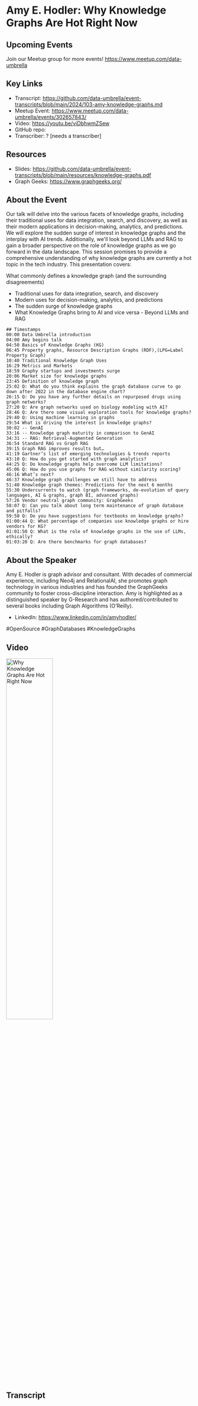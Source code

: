 # Amy E. Hodler:  Why Knowledge Graphs Are Hot Right Now

## Upcoming Events
Join our Meetup group for more events!
https://www.meetup.com/data-umbrella

## Key Links
- Transcript: https://github.com/data-umbrella/event-transcripts/blob/main/2024/103-amy-knowledge-graphs.md
- Meetup Event: https://www.meetup.com/data-umbrella/events/302657843/
- Video: https://youtu.be/viDbhwmZSew
- GitHub repo:  
- Transcriber:  ? [needs a transcriber]

## Resources
- Slides: https://github.com/data-umbrella/event-transcripts/blob/main/resources/knowledge-graphs.pdf
- Graph Geeks: https://www.graphgeeks.org/

## About the Event
Our talk will delve into the various facets of knowledge graphs, including their traditional uses for data integration, search, and discovery, as well as their modern applications in decision-making, analytics, and predictions. We will explore the sudden surge of interest in knowledge graphs and the interplay with AI trends. Additionally, we'll look beyond LLMs and RAG to gain a broader perspective on the role of knowledge graphs as we go forward in the data landscape. This session promises to provide a comprehensive understanding of why knowledge graphs are currently a hot topic in the tech industry.
This presentation covers:

What commonly defines a knowledge graph (and the surrounding disagreements)
- Traditional uses for data integration, search, and discovery
- Modern uses for decision-making, analytics, and predictions
- The sudden surge of knowledge graphs
- What Knowledge Graphs bring to AI and vice versa - Beyond LLMs and RAG
  
```
## Timestamps
00:00 Data Umbrella introduction
04:00 Amy begins talk
04:50 Basics of Knowledge Graphs (KG)
06:45 Property graphs, Resource Description Graphs (RDF),(LPG=Label Property Graph)
10:40 Traditional Knowledge Graph Uses
16:29 Metrics and Markets
18:59 Graphy startups and investments surge
20:06 Market size for knowledge graphs
23:45 Definition of knowledge graph
25:02 Q: What do you think explains the graph database curve to go down after 2022 in the database engine chart?
26:15 Q: Do you have any further details on repurposed drugs using graph networks?
27:20 Q: Are graph networks used on biology modeling with AI?
28:46 Q: Are there some visual exploration tools for knowledge graphs?
29:40 Q: Using machine learning in graphs
29:54 What is driving the interest in knowledge graphs?
30:02 -- GenAI
33:16 -- Knowledge graph maturity in comparison to GenAI
34:31 -- RAG: Retrieval-Augmented Generation
36:54 Standard RAG vs Graph RAG
39:15 Graph RAG improves results but…
41:19 Gartner’s list of emerging technologies & trends reports
43:10 Q: How do you get started with graph analytics?
44:25 Q: Do knowledge graphs help overcome LLM limitations?
45:06 Q: How do you use graphs for RAG without similarity scoring?
46:16 What’s next? 
46:37 Knowledge graph challenges we still have to address
51:40 Knowledge graph themes: Predictions for the next 6 months
55:30 Undercurrents to watch (graph frameworks, de-evolution of query languages, AI & graphs, graph BI, advanced graphs)
57:26 Vendor neutral graph community: GraphGeeks
58:07 Q: Can you talk about long term maintenance of graph database and pitfalls?
59:50 Q: Do you have suggestions for textbooks on knowledge graphs?
01:00:44 Q: What percentage of companies use knowledge graphs or hire vendors for KG?
01:01:50 Q: What is the role of knowledge graphs in the use of LLMs, ethically?
01:03:20 Q: Are there benchmarks for graph databases?
```

## About the Speaker
Amy E. Hodler is graph advisor and consultant. With decades of commercial experience, including Neo4j and RelationalAI, she promotes graph technology in various industries and has founded the GraphGeeks community to foster cross-discipline interaction. Amy is highlighted as a distinguished speaker by G-Research and has authored/contributed to several books including Graph Algorithms (O’Reilly).

- LinkedIn: https://www.linkedin.com/in/amyhodler/

#OpenSource #GraphDatabases #KnowledgeGraphs

## Video
<a href="http://www.youtube.com/watch?feature=player_embedded&v=viDbhwmZSew" target="_blank"><img src="http://img.youtube.com/vi/viDbhwmZSew/0.jpg"
alt="Why Knowledge Graphs Are Hot Right Now" width="50%" /></a>



## Transcript
